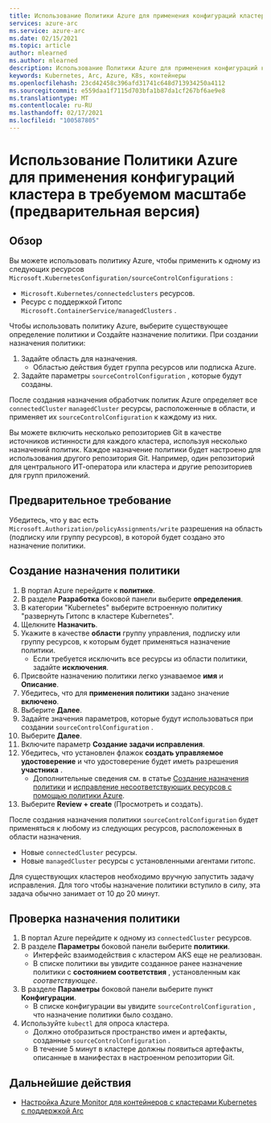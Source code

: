 ```yaml
---
title: Использование Политики Azure для применения конфигураций кластера в требуемом масштабе (предварительная версия)
services: azure-arc
ms.service: azure-arc
ms.date: 02/15/2021
ms.topic: article
author: mlearned
ms.author: mlearned
description: Использование Политики Azure для применения конфигураций кластера в требуемом масштабе
keywords: Kubernetes, Arc, Azure, K8s, контейнеры
ms.openlocfilehash: 23cd42458c396afd31741c648d713934250a4112
ms.sourcegitcommit: e559daa1f7115d703bfa1b87da1cf267bf6ae9e8
ms.translationtype: MT
ms.contentlocale: ru-RU
ms.lasthandoff: 02/17/2021
ms.locfileid: "100587805"
---
```

# <a name="use-azure-policy-to-apply-cluster-configurations-at-scale-preview"></a>Использование Политики Azure для применения конфигураций кластера в требуемом масштабе (предварительная версия)

## <a name="overview"></a>Обзор

Вы можете использовать политику Azure, чтобы применить к одному из следующих ресурсов `Microsoft.KubernetesConfiguration/sourceControlConfigurations` :
*  `Microsoft.Kubernetes/connectedclusters` ресурсов.
* Ресурс с поддержкой Гитопс `Microsoft.ContainerService/managedClusters` . 

Чтобы использовать политику Azure, выберите существующее определение политики и Создайте назначение политики. При создании назначения политики:
1. Задайте область для назначения.
    * Областью действия будет группа ресурсов или подписка Azure. 
2. Задайте параметры `sourceControlConfiguration` , которые будут созданы. 

После создания назначения обработчик политик Azure определяет все `connectedCluster` `managedCluster` ресурсы, расположенные в области, и применяет их `sourceControlConfiguration` к каждому из них.

Вы можете включить несколько репозиториев Git в качестве источников истинности для каждого кластера, используя несколько назначений политик. Каждое назначение политики будет настроено для использования другого репозитория Git. Например, один репозиторий для центрального ИТ-оператора или кластера и другие репозиториев для групп приложений.

## <a name="prerequisite"></a>Предварительное требование

Убедитесь, что у вас есть `Microsoft.Authorization/policyAssignments/write` разрешения на область (подписку или группу ресурсов), в которой будет создано это назначение политики.

## <a name="create-a-policy-assignment"></a>Создание назначения политики

1. В портал Azure перейдите к **политике**.
1. В разделе **Разработка** боковой панели выберите **определения**.
1. В категории "Kubernetes" выберите встроенную политику "развернуть Гитопс в кластере Kubernetes". 
1. Щелкните **Назначить**.
1. Укажите в качестве **области** группу управления, подписку или группу ресурсов, к которым будет применяться назначение политики.
    * Если требуется исключить все ресурсы из области политики, задайте **исключения**.
1. Присвойте назначению политики легко узнаваемое **имя** и **Описание**.
1. Убедитесь, что для **применения политики** задано значение **включено**.
1. Выберите **Далее**.
1. Задайте значения параметров, которые будут использоваться при создании `sourceControlConfiguration` .
1. Выберите **Далее**.
1. Включите параметр **Создание задачи исправления**.
1. Убедитесь, что установлен флажок **создать управляемое удостоверение** и что удостоверение будет иметь разрешения **участника** . 
    * Дополнительные сведения см. в статье [Создание назначения политики](../../governance/policy/assign-policy-portal.md) и [исправление несоответствующих ресурсов с помощью политики Azure](../../governance/policy/how-to/remediate-resources.md).
1. Выберите **Review + create** (Просмотреть и создать).

После создания назначения политики `sourceControlConfiguration` будет применяться к любому из следующих ресурсов, расположенных в области назначения.
* Новые `connectedCluster` ресурсы.
* Новые `managedCluster` ресурсы с установленными агентами гитопс. 

Для существующих кластеров необходимо вручную запустить задачу исправления. Для того чтобы назначение политики вступило в силу, эта задача обычно занимает от 10 до 20 минут.

## <a name="verify-a-policy-assignment"></a>Проверка назначения политики

1. В портал Azure перейдите к одному из `connectedCluster` ресурсов.
1. В разделе **Параметры** боковой панели выберите **политики**. 
    * Интерфейс взаимодействия с кластером AKS еще не реализован.
    * В списке политики вы увидите созданное ранее назначение политики с **состоянием соответствия** , установленным как *соответствующее*.
1. В разделе **Параметры** боковой панели выберите пункт **Конфигурации**.
    * В списке конфигурации вы увидите `sourceControlConfiguration` , что назначение политики было создано.
1. Используйте `kubectl` для опроса кластера. 
    * Должно отобразиться пространство имен и артефакты, созданные `sourceControlConfiguration` .
    * В течение 5 минут в кластере должны появиться артефакты, описанные в манифестах в настроенном репозитории Git.

## <a name="next-steps"></a>Дальнейшие действия

* [Настройка Azure Monitor для контейнеров с кластерами Kubernetes с поддержкой Arc](../../azure-monitor/containers/container-insights-enable-arc-enabled-clusters.md)
